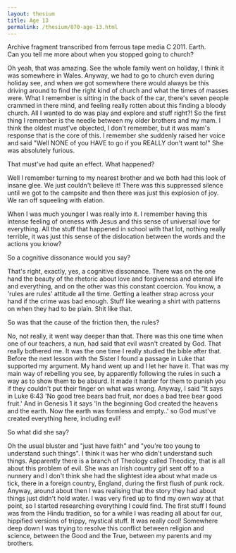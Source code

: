 ```yaml
---
layout: thesium
title: Age 13
permalink: /thesium/070-age-13.html
---
```


<div class="data">
Archive fragment transcribed from ferrous tape media C 2011. Earth.
</div>

<div class="speech">
Can you tell me more about when you stopped going to church?

Oh yeah, that was amazing. See the whole family went on holiday, I think
it was somewhere in Wales. Anyway, we had to go to church even during
holiday see, and when we got somewhere there would always be this
driving around to find the right kind of church and what the times of masses were.
What I remember is sitting in the back of the car, there's seven people
crammed in there mind, and feeling really rotten about this finding a
bloody church. All I wanted to do was play and explore and stuff right?!
So the first thing I remember is the needle between my older brothers
and my mam. I think the oldest must've objected, I don't remember, but it was mam's
response that is the core of this. I remember she suddenly raised her
voice and said "Well NONE of you HAVE to go if you REALLY don't want
to!" She was absolutely furious.  

That must've had quite an effect. What happened?  

Well I remember turning to my nearest brother and we both had this look
of insane glee. We just couldn't believe it! There was this suppressed
silence until we got to the campsite and then there was just this
explosion of joy. We ran off squeeling with elation.  

When I was much younger I was really into it. I remember having this
intense feeling of oneness with Jesus and this sense of universal love
for everything. All the stuff that happened in school with that lot,
nothing really terrible, it was just this sense of the dislocation
between the words and the actions you know?  

So a cognitive dissonance would you say?  

That's right, exactly, yes, a cognitive dissonance. There was on the one
hand the beauty of the rhetoric about love and forgiveness and eternal
life and everything, and on the other was this constant coercion. You
know, a 'rules are rules' attitude all the time. Getting a leather strap
across your hand if the crime was bad enough. Stuff like wearing a shirt
with patterns on when they had to be plain. Shit like that.  

So was that the cause of the friction then, the rules?  

No, not really, it went way deeper than that. There was this one time
when one of our teachers, a nun, had said that evil wasn't created by
God. That really bothered me. It was the one time I really studied the
bible after that. Before the next lesson with the Sister I found a
passage in Luke that supported my argument. My hand went up and I let
her have it. That was my main way of rebelling you see, by apparently following
the rules in such a way as to show them to be absurd. It made it harder
for them to punish you if they couldn't put their finger on what was
wrong. Anyway, I said "It says in Luke 6:43 'No good tree bears bad
fruit, nor does a bad tree bear good fruit.' And in Genesis 1 it says
'In the beginning God created the heavens and the earth. Now the earth
was formless and empty..' so God must've created everything here,
including evil!  

So what did she say?  

Oh the usual bluster and "just have faith" and "you're too young to
understand such things". I think it was her who didn't understand such
things. Apparently there is a branch of Theology called Theodicy, that
is all about this problem of evil. She was an Irish country girl sent off
to a nunnery and I don't think she had the slightest idea about what
made us tick, there in a foreign country, England, during the first
flush of punk rock. Anyway, around about then I was realising that the story they
had about things just didn't hold water. I was very fired up to find
my own way at that point, so I started researching everything I could find. The first
stuff I found was from the Hindu tradition, so for a while I was reading
all about far our, hippified versions of trippy, mystical stuff. It was
really cool! Somewhere deep down I was trying to resolve this conflict
between religion and science, between the Good and the True, between my
parents and my brothers.
</div>
